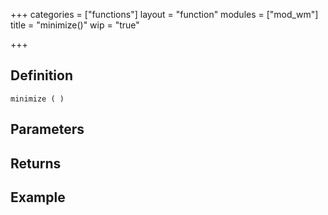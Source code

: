 +++
categories = ["functions"]
layout = "function"
modules = ["mod_wm"]
title = "minimize()"
wip = "true"

+++

## Definition

    minimize ( )

## Parameters

## Returns

## Example

```
```
